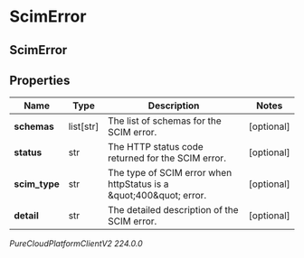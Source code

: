 # ScimError

## ScimError

## Properties

|Name | Type | Description | Notes|
|------------ | ------------- | ------------- | -------------|
| **schemas** | list[str] | The list of schemas for the SCIM error. | [optional] |
| **status** | str | The HTTP status code returned for the SCIM error. | [optional] |
| **scim_type** | str | The type of SCIM error when httpStatus is a \&quot;400\&quot; error. | [optional] |
| **detail** | str | The detailed description of the SCIM error. | [optional] |



_PureCloudPlatformClientV2 224.0.0_
